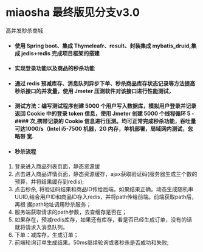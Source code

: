 # miaosha   最终版见分支v3.0
高并发秒杀商城
- #### 使用 Spring boot、集成 Thymeleafr、result、封装集成 mybatis_druid,集成 jedis+redis 完成项目框架的搭建
- #### 实现登录功能以及商品的秒杀功能
- #### 通过 redis 预减库存、消息队列异步下单、秒杀商品库存状态记录等方法提高秒杀接口的并发量，使用 Jmeter 压测软件对该接口进行性能测试，  
- #### 测试方法：编写测试程序创建 5000 个用户写入数据库，模拟用户登录并记录返回 Cookie 中的登录 token 信息，使用 Jmeter 创建 5000 个线程循环 5  - #### 次,携带记录的 Cookie 信息进行压测。均可正常完成秒杀功能，吞吐量可达1000/s（Intel i5-7500 机器，2G 内存，单机部署，局域网内测试，忽略带         宽.
-  #### 秒杀流程
1. 登录进入商品列表页面，静态资源缓
2. 点击进入商品详情页面，静态资源缓存，ajax获取验证码(服务器生成三个数的预算，并将结果缓存到redis);
3. 点击秒杀, 将验证码结果和商品ID传给后端，如果结果正确。动态生成随机串UUID,结合用户ID和商品ID存入redis，并将path传给前端。前端获取path后，再根    据path地址调用秒杀服务；
4. 服务端获取请求的path参数，去查缓存是否在；
5. 如果存在，预减redis库存，如果还有库存，看是否已经生成订单，没有的话就将请求入消息队列。
6. 下单：减库存，生成订单；
7. 前端轮询订单生成结果。50ms继续轮询或者秒杀是否成功和失败;
